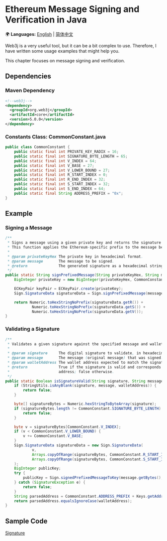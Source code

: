 # Ethereum Message Signing and Verification in Java
🌍 **Languages:** [English](Signature.zh.md) | [简体中文](Signature.md)

Web3j is a very useful tool, but it can be a bit complex to use. Therefore, I have written some usage examples that might help you.

This chapter focuses on message signing and verification.

## Dependencies

### Maven Dependency
```xml
<!--web3j-->
<dependency>
  <groupId>org.web3j</groupId>
  <artifactId>core</artifactId>
  <version>5.0.0</version>
</dependency>
```

### Constants Class: CommonConstant.java
```java
public class CommonConstant {
    public static final int PRIVATE_KEY_RADIX = 16;
    public static final int SIGNATURE_BYTE_LENGTH = 65;
    public static final int V_INDEX = 64;
    public static final int V_BASE = 27;
    public static final int V_LOWER_BOUND = 27;
    public static final int R_START_INDEX = 0;
    public static final int R_END_INDEX = 32;
    public static final int S_START_INDEX = 32;
    public static final int S_END_INDEX = 64;
    public static final String ADDRESS_PREFIX = "0x";
}
```

## Example

### Signing a Message
```java
/**
 * Signs a message using a given private key and returns the signature in hexadecimal format.
 * This function applies the Ethereum-specific prefix to the message before signing.
 *
 * @param privateKeyHex The private key in hexadecimal format.
 * @param message       The message to be signed.
 * @return              The generated signature as a hexadecimal string.
 */
public static String signPrefixedMessage(String privateKeyHex, String message) {
    BigInteger privateKey = new BigInteger(privateKeyHex, CommonConstant.PRIVATE_KEY_RADIX);

    ECKeyPair keyPair = ECKeyPair.create(privateKey);
    Sign.SignatureData signatureData = Sign.signPrefixedMessage(message.getBytes(), keyPair);

    return Numeric.toHexStringNoPrefix(signatureData.getR()) +
            Numeric.toHexStringNoPrefix(signatureData.getS()) +
            Numeric.toHexStringNoPrefix(signatureData.getV());
}
```

### Validating a Signature
```java
/**
 * Validates a given signature against the specified message and wallet address.
 *
 * @param signature     The digital signature to validate, in hexadecimal format.
 * @param message       The message (original message) that was signed.
 * @param walletAddress The wallet address expected to match the signature.
 * @return              True if the signature is valid and corresponds to the wallet
 *                      address; false otherwise.
 */
public static Boolean isSignatureValid(String signature, String message, String walletAddress) {
    if (StringUtils.isAnyBlank(signature, message, walletAddress)) {
        return false;
    }

    byte[] signatureBytes = Numeric.hexStringToByteArray(signature);
    if (signatureBytes.length != CommonConstant.SIGNATURE_BYTE_LENGTH) {
        return false;
    }

    byte v = signatureBytes[CommonConstant.V_INDEX];
    if (v < CommonConstant.V_LOWER_BOUND) {
        v += CommonConstant.V_BASE;
    }
    Sign.SignatureData signatureData = new Sign.SignatureData(
            v,
            Arrays.copyOfRange(signatureBytes, CommonConstant.R_START_INDEX, CommonConstant.R_END_INDEX),
            Arrays.copyOfRange(signatureBytes, CommonConstant.S_START_INDEX, CommonConstant.S_END_INDEX)
    );
    BigInteger publicKey;
    try {
        publicKey = Sign.signedPrefixedMessageToKey(message.getBytes(), signatureData);
    } catch (SignatureException e) {
        return false;
    }
    String parsedAddress = CommonConstant.ADDRESS_PREFIX + Keys.getAddress(publicKey);
    return parsedAddress.equalsIgnoreCase(walletAddress);
}
```

## Sample Code
[Signature](../../java/Signature.java)